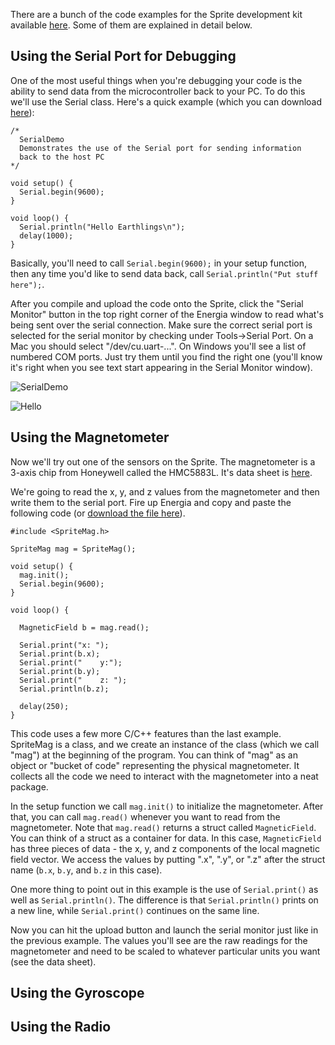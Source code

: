 There are a bunch of the code examples for the Sprite development kit available [here](https://github.com/zacinaction/kicksat/tree/master/DevelopmentKit/Energia). Some of them are explained in detail below.

## Using the Serial Port for Debugging

One of the most useful things when you're debugging your code is the ability to send data from the microcontroller back to your PC. To do this we'll use the Serial class. Here's a quick example (which you can download [here](https://github.com/zacinaction/kicksat/blob/master/DevelopmentKit/Energia/SerialDemo/SerialDemo.ino)):

```
/*
  SerialDemo
  Demonstrates the use of the Serial port for sending information
  back to the host PC
*/

void setup() {
  Serial.begin(9600);
}

void loop() {
  Serial.println("Hello Earthlings\n");
  delay(1000);
}
```

Basically, you'll need to call `Serial.begin(9600);` in your setup function, then any time you'd like to send data back, call `Serial.println("Put stuff here");`.

After you compile and upload the code onto the Sprite, click the "Serial Monitor" button in the top right corner of the Energia window to read what's being sent over the serial connection. Make sure the correct serial port is selected for the serial monitor by checking under Tools->Serial Port. On a Mac you should select "/dev/cu.uart-...". On Windows you'll see a list of numbered COM ports. Just try them until you find the right one (you'll know it's right when you see text start appearing in the Serial Monitor window). 

![SerialDemo](https://dl.dropbox.com/u/19178351/GItHub%20Wiki%20Pictures/Example_SerialDemo.png)

![Hello](https://dl.dropbox.com/u/19178351/GItHub%20Wiki%20Pictures/Example_SerialHello.png)

## Using the Magnetometer

Now we'll try out one of the sensors on the Sprite. The magnetometer is a 3-axis chip from Honeywell called the HMC5883L. It's data sheet is [here](http://dlnmh9ip6v2uc.cloudfront.net/datasheets/Sensors/Magneto/HMC5883L-FDS.pdf).

We're going to read the x, y, and z values from the magnetometer and then write them to the serial port. Fire up Energia and copy and paste the following code (or [download the file here](https://github.com/zacinaction/kicksat/blob/master/DevelopmentKit/Energia/MagnetometerDemo/MagnetometerDemo.ino)).

```
#include <SpriteMag.h>

SpriteMag mag = SpriteMag();

void setup() {
  mag.init();
  Serial.begin(9600);
}

void loop() {
  
  MagneticField b = mag.read();
  
  Serial.print("x: ");
  Serial.print(b.x);
  Serial.print("    y:");
  Serial.print(b.y);
  Serial.print("    z: ");
  Serial.println(b.z);
  
  delay(250);
}
```

This code uses a few more C/C++ features than the last example. SpriteMag is a class, and we create an instance of the class (which we call "mag") at the beginning of the program. You can think of "mag" as an object or "bucket of code" representing the physical magnetometer. It collects all the code we need to interact with the magnetometer into a neat package.

In the setup function we call `mag.init()` to initialize the magnetometer. After that, you can call `mag.read()` whenever you want to read from the magnetometer. Note that `mag.read()` returns a struct called `MagneticField`. You can think of a struct as a container for data. In this case, `MagneticField` has three pieces of data - the x, y, and z components of the local magnetic field vector. We access the values by putting ".x", ".y", or ".z" after the struct name (`b.x`, `b.y`, and `b.z` in this case).

One more thing to point out in this example is the use of `Serial.print()` as well as `Serial.println()`. The difference is that `Serial.println()` prints on a new line, while `Serial.print()` continues on the same line.

Now you can hit the upload button and launch the serial monitor just like in the previous example. The values you'll see are the raw readings for the magnetometer and need to be scaled to whatever particular units you want (see the data sheet).

## Using the Gyroscope

## Using the Radio